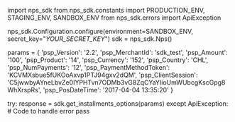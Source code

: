 import nps_sdk
from nps_sdk.constants import PRODUCTION_ENV, STAGING_ENV, SANDBOX_ENV
from nps_sdk.errors import ApiException

nps_sdk.Configuration.configure(environment=SANDBOX_ENV,
                            secret_key="_YOUR_SECRET_KEY_")
sdk = nps_sdk.Nps()

params = {
    'psp_Version': '2.2',
    'psp_MerchantId': 'sdk_test',
    'psp_Amount': '100',
    'psp_Product': '14',
    'psp_Currency': '152',
    'psp_Country': 'CHL',
    'psp_NumPayments': '12',
    'psp_PaymentMethodToken': 'KCVMXsbue5fUKOoAxvp1PTJ94gxv2dQM',
    'psp_ClientSession': 'C5jwwbyAYneLbvZe0IYPHTvn7ODMb3vG8ZqCYaYIioUmWUbcgKscGpg8WhXrspRs',
    'psp_PosDateTime': '2017-04-04 13:35:20'
}

try: 
    response = sdk.get_installments_options(params) 
except ApiException: 
    # Code to handle error 
    pass 
